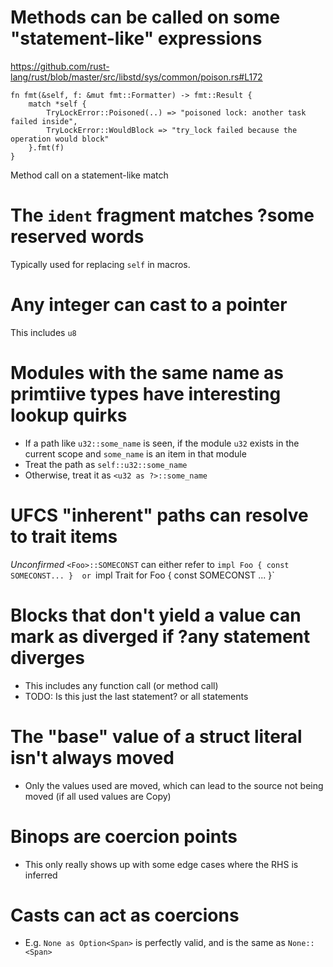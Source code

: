 
Methods can be called on some "statement-like" expressions
====

https://github.com/rust-lang/rust/blob/master/src/libstd/sys/common/poison.rs#L172
```
fn fmt(&self, f: &mut fmt::Formatter) -> fmt::Result {
    match *self {
        TryLockError::Poisoned(..) => "poisoned lock: another task failed inside",
        TryLockError::WouldBlock => "try_lock failed because the operation would block"
    }.fmt(f)
}
```

Method call on a statement-like match


The `ident` fragment matches ?some reserved words
===

Typically used for replacing `self` in macros.



Any integer can cast to a pointer
===================
This includes `u8`


Modules with the same name as primtiive types have interesting lookup quirks
===================
- If a path like `u32::some_name` is seen, if the module `u32` exists in the current scope and `some_name` is an item in that module
 - Treat the path as `self::u32::some_name`
 - Otherwise, treat it as `<u32 as ?>::some_name`


UFCS "inherent" paths can resolve to trait items
================================================
_Unconfirmed_
`<Foo>::SOMECONST` can either refer to `impl Foo { const SOMECONST... }  or `impl Trait for Foo { const SOMECONST ... }`


Blocks that don't yield a value can mark as diverged if ?any statement diverges
=============
- This includes any function call (or method call)
- TODO: Is this just the last statement? or all statements

The "base" value of a struct literal isn't always moved
======================================================
- Only the values used are moved, which can lead to the source not being moved (if all used values are Copy)


Binops are coercion points
==========================
- This only really shows up with some edge cases where the RHS is inferred

Casts can act as coercions
==========================
- E.g. `None as Option<Span>` is perfectly valid, and is the same as `None::<Span>`

